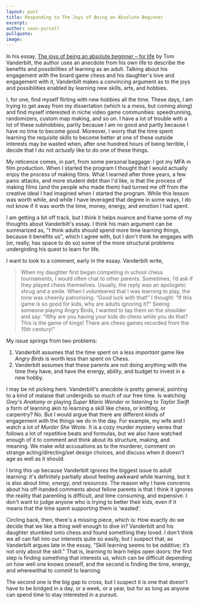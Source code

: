 ```yaml
---
layout: post
title: Responding to The Joys of Being an Absolute Beginner
excerpt: 
author: sean-purcell
pullquote:
image:
---
```


In his essay, [The joys of being an absolute beginner – for life](https://www.theguardian.com/lifeandstyle/2021/jan/07/the-joys-of-being-an-absolute-beginner-for-life) by Tom Vanderbilt, the author uses an anecdote from his own life to describe the benefits and possibilities of learning as an adult. Talking about his engagement with the board game chess and his daughter's love and engagement with it, Vanderbilt makes a convincing argument as to the joys and possibilities enabled by learning new skills, arts, and hobbies.

I, for one, find myself flirting with new hobbies all the time. These days, I am trying to get away from my dissertation (which is a mess, but coming along) and find myself interested in niche video game communities: speedrunning, randomizers, custom map making, and so on. I have a lot of trouble with a lot of these subhobbies, partly because I am no good and partly because I have no time to become good. Moreover, I worry that the time spent learning the requisite skills to become better at one of these outside interests may be wasted when, after one hundred hours of being terrible, I decide that I do not *actually* like to do one of these things.

My reticence comes, in part, from some personal baggage: I got my MFA in film production. When I started the program I thought that I would actually enjoy the process of making films. What I learned after three years, a few panic attacks, and more student debt than I'd like, is that the process of making films (and the people who made them) had turned me off from the creative ideal I had imagined when I started the program. While this lesson was worth while, and while I have leveraged that degree in some ways, I do not know if it was worth the time, money, energy, and emotion I had spent.

I am getting a bit off track, but I think it helps nuance and frame some of my thoughts about Vanderbilt's essay. I think his main argument can be summarized as, "I think adults should spend more time learning things, because it benefits us", which I agree with, but I don't think he engages with (or, really, has space to do so) some of the more structural problems undergirding his quest to learn for life.

I want to look to a comment, early in the essay. Vanderbilt write,
>When my daughter first began competing in school chess tournaments, I would often chat to other parents. Sometimes, I’d ask if they played chess themselves. Usually, the reply was an apologetic shrug and a smile. When I volunteered that I was learning to play, the tone was cheerily patronising: “Good luck with that!” I thought: “If this game is so good for kids, why are adults ignoring it?” Seeing someone playing Angry Birds, I wanted to tap them on the shoulder and say: “Why are you having your kids do chess while you do that? This is the game of kings! There are chess games recorded from the 15th century!”

My issue springs from two problems:
1. Vanderbilt assumes that the time spent on a less *important* game like *Angry Birds* is worth less than spent on Chess.
2. Vanderbilt assumes that these parents are not doing anything with the time they have, and have the energy, ability, and budget to invest in a new hobby.

I may be nit picking here. Vanderbilt's anecdote is pretty general, pointing to a kind of malaise that undergirds so much of our free time. Is watching *Grey's Anatomy* or playing *Super Mario Wonder* or listening to *Taylor Swift* a form of learning akin to learning a skill like chess, or knitting, or carpentry? No. But I would argue that there are different kinds of engagement with the things we do in the day. For example, my wife and I watch a lot of *Murder She Wrote*. It is a cozy murder mystery series that follows a lot of repetitive beats and formulas, but we also have watched enough of it to comment and think about its structure, making, and meaning. We make wild accusations as to the murderer, comment on strange acting/directing/set design choices, and discuss when it doesn't age as well as it should.

I bring this up because Vanderbilt ignores the biggest issue to adult learning: it's definitely partially about feeling awkward while learning, but it is also about *time, energy, and resources*. The reason why I have concerns about his off-handed comments about fellow parents is that I think it ignores the reality that parenting is difficult, and time consuming, and expensive. I don't want to judge anyone who is trying to better their kids, even if it means that the time spent supporting them is 'wasted'.

Circling back, then, there's a missing piece, which is: How exactly do we decide that we like a thing well enough to dive in? Vanderbilt and his daughter stumbled onto chess and found something they loved. I don't think we all can fall into our interests quite so easily, but I suspect that, as Vanderbilt argues late in the essay, "Skill learning seems to be *additive*; it’s not only about the skill." That is, learning to learn helps open doors: the first step is finding something that interests us, which can be difficult depending on how well one knows oneself, and the second is finding the time, energy, and wherewithal to commit to learning. 

The second one is the big gap to cross, but I suspect it is one that doesn't have to be bridged in a day, or a week, or a year, but for as long as anyone can spend time to stay interested in a pursuit.

